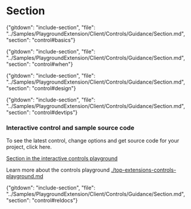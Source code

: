 ﻿# Section

{"gitdown": "include-section", "file": "../Samples/PlaygroundExtension/Client/Controls/Guidance/Section.md", "section": "control#basics"}

<!-- TODO get an IMAGE to embed here -->

<!-- TODO get an SAMPLE CODE to embed here -->

{"gitdown": "include-section", "file": "../Samples/PlaygroundExtension/Client/Controls/Guidance/Section.md", "section": "control#when"}

{"gitdown": "include-section", "file": "../Samples/PlaygroundExtension/Client/Controls/Guidance/Section.md", "section": "control#design"}

{"gitdown": "include-section", "file": "../Samples/PlaygroundExtension/Client/Controls/Guidance/Section.md", "section": "control#devtips"}

### Interactive control and sample source code
To see the latest control, change options and get source code for your project, click here.

<a href="https://ms.portal.azure.com/?Microsoft_Azure_Playground=true#blade/Microsoft_Azure_Playground/ControlsIndexBlade/SectionPlayground" target="_blank">Section in the interactive controls playground</a>

Learn more about the controls playground [./top-extensions-controls-playground.md](./top-extensions-controls-playground.md)


{"gitdown": "include-section", "file": "../Samples/PlaygroundExtension/Client/Controls/Guidance/Section.md", "section": "control#reldocs"}
